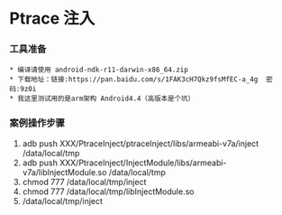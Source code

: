# Ptrace 注入

### 工具准备
    * 编译请使用 android-ndk-r11-darwin-x86_64.zip 
    * 下载地址：链接:https://pan.baidu.com/s/1FAK3cH7Qkz9fsMfEC-a_4g  密码:9z0i
    * 我这里测试用的是arm架构 Android4.4（高版本是个坑）

### 案例操作步骤
1. adb push XXX/PtraceInject/ptraceInject/libs/armeabi-v7a/inject /data/local/tmp
2. adb push XXX/PtraceInject/InjectModule/libs/armeabi-v7a/libInjectModule.so /data/local/tmp
3. chmod 777 /data/local/tmp/inject
4. chmod 777 /data/local/tmp/libInjectModule.so
5. /data/local/tmp/inject